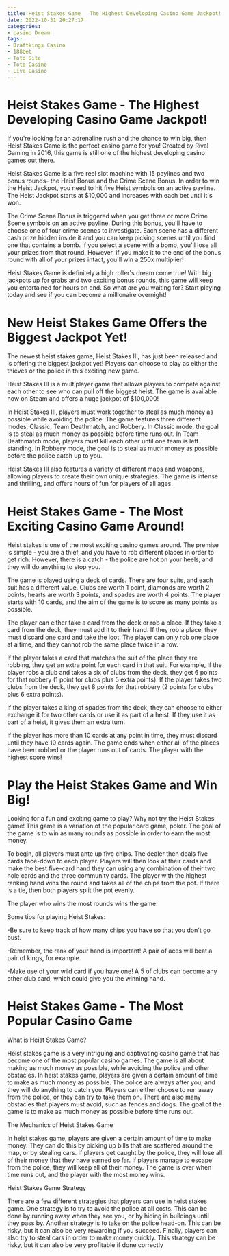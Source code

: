 ```yaml
---
title: Heist Stakes Game   The Highest Developing Casino Game Jackpot!
date: 2022-10-31 20:27:17
categories:
- casino Dream
tags:
- Draftkings Casino
- 188bet
- Toto Site
- Toto Casino
- Live Casino
---
```



#  Heist Stakes Game - The Highest Developing Casino Game Jackpot!

If you're looking for an adrenaline rush and the chance to win big, then Heist Stakes Game is the perfect casino game for you! Created by Rival Gaming in 2016, this game is still one of the highest developing casino games out there.

Heist Stakes Game is a five reel slot machine with 15 paylines and two bonus rounds- the Heist Bonus and the Crime Scene Bonus. In order to win the Heist Jackpot, you need to hit five Heist symbols on an active payline. The Heist Jackpot starts at $10,000 and increases with each bet until it's won.

The Crime Scene Bonus is triggered when you get three or more Crime Scene symbols on an active payline. During this bonus, you'll have to choose one of four crime scenes to investigate. Each scene has a different cash prize hidden inside it and you can keep picking scenes until you find one that contains a bomb. If you select a scene with a bomb, you'll lose all your prizes from that round. However, if you make it to the end of the bonus round with all of your prizes intact, you'll win a 250x multiplier!

Heist Stakes Game is definitely a high roller's dream come true! With big jackpots up for grabs and two exciting bonus rounds, this game will keep you entertained for hours on end. So what are you waiting for? Start playing today and see if you can become a millionaire overnight!

#  New Heist Stakes Game Offers the Biggest Jackpot Yet!

The newest heist stakes game, Heist Stakes III, has just been released and is offering the biggest jackpot yet! Players can choose to play as either the thieves or the police in this exciting new game.

Heist Stakes III is a multiplayer game that allows players to compete against each other to see who can pull off the biggest heist. The game is available now on Steam and offers a huge jackpot of $100,000!

In Heist Stakes III, players must work together to steal as much money as possible while avoiding the police. The game features three different modes: Classic, Team Deathmatch, and Robbery. In Classic mode, the goal is to steal as much money as possible before time runs out. In Team Deathmatch mode, players must kill each other until one team is left standing. In Robbery mode, the goal is to steal as much money as possible before the police catch up to you.

Heist Stakes III also features a variety of different maps and weapons, allowing players to create their own unique strategies. The game is intense and thrilling, and offers hours of fun for players of all ages.

#  Heist Stakes Game - The Most Exciting Casino Game Around!

Heist stakes is one of the most exciting casino games around. The premise is simple - you are a thief, and you have to rob different places in order to get rich. However, there is a catch - the police are hot on your heels, and they will do anything to stop you.

The game is played using a deck of cards. There are four suits, and each suit has a different value. Clubs are worth 1 point, diamonds are worth 2 points, hearts are worth 3 points, and spades are worth 4 points. The player starts with 10 cards, and the aim of the game is to score as many points as possible.

The player can either take a card from the deck or rob a place. If they take a card from the deck, they must add it to their hand. If they rob a place, they must discard one card and take the loot. The player can only rob one place at a time, and they cannot rob the same place twice in a row.

If the player takes a card that matches the suit of the place they are robbing, they get an extra point for each card in that suit. For example, if the player robs a club and takes a six of clubs from the deck, they get 6 points for that robbery (1 point for clubs plus 5 extra points). If the player takes two clubs from the deck, they get 8 points for that robbery (2 points for clubs plus 6 extra points).

If the player takes a king of spades from the deck, they can choose to either exchange it for two other cards or use it as part of a heist. If they use it as part of a heist, it gives them an extra turn.

If the player has more than 10 cards at any point in time, they must discard until they have 10 cards again. The game ends when either all of the places have been robbed or the player runs out of cards. The player with the highest score wins!

#  Play the Heist Stakes Game and Win Big!

Looking for a fun and exciting game to play? Why not try the Heist Stakes game! This game is a variation of the popular card game, poker. The goal of the game is to win as many rounds as possible in order to earn the most money.

To begin, all players must ante up five chips. The dealer then deals five cards face-down to each player. Players will then look at their cards and make the best five-card hand they can using any combination of their two hole cards and the three community cards. The player with the highest ranking hand wins the round and takes all of the chips from the pot. If there is a tie, then both players split the pot evenly.

The player who wins the most rounds wins the game.

Some tips for playing Heist Stakes:

-Be sure to keep track of how many chips you have so that you don't go bust.

-Remember, the rank of your hand is important! A pair of aces will beat a pair of kings, for example.

-Make use of your wild card if you have one! A 5 of clubs can become any other club card, which could give you the winning hand.

#  Heist Stakes Game - The Most Popular Casino Game

What is Heist Stakes Game?

Heist stakes game is a very intriguing and captivating casino game that has become one of the most popular casino games. The game is all about making as much money as possible, while avoiding the police and other obstacles. In heist stakes game, players are given a certain amount of time to make as much money as possible. The police are always after you, and they will do anything to catch you. Players can either choose to run away from the police, or they can try to take them on. There are also many obstacles that players must avoid, such as fences and dogs. The goal of the game is to make as much money as possible before time runs out.

The Mechanics of Heist Stakes Game

In heist stakes game, players are given a certain amount of time to make money. They can do this by picking up bills that are scattered around the map, or by stealing cars. If players get caught by the police, they will lose all of their money that they have earned so far. If players manage to escape from the police, they will keep all of their money. The game is over when time runs out, and the player with the most money wins.

Heist Stakes Game Strategy

There are a few different strategies that players can use in heist stakes game. One strategy is to try to avoid the police at all costs. This can be done by running away when they see you, or by hiding in buildings until they pass by. Another strategy is to take on the police head-on. This can be risky, but it can also be very rewarding if you succeed. Finally, players can also try to steal cars in order to make money quickly. This strategy can be risky, but it can also be very profitable if done correctly